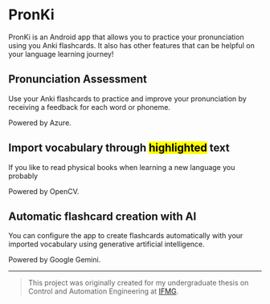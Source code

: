 # PronKi

PronKi is an Android app that allows you to practice your pronunciation using you Anki flashcards. It also has other features that can be helpful on your language learning journey!

## Pronunciation Assessment
Use your Anki flashcards to practice and improve your pronunciation by receiving a feedback for each word or phoneme.

Powered by Azure.

## Import vocabulary through <mark>highlighted</mark> text
If you like to read physical books when learning a new language you probably 

Powered by OpenCV.

## Automatic flashcard creation with AI

You can configure the app to create flashcards automatically with your imported vocabulary using generative artificial intelligence.

Powered by Google Gemini.

---
>This project was originally created for my undergraduate thesis on Control and Automation Engineering at [IFMG](https://www.ifmg.edu.br/betim).